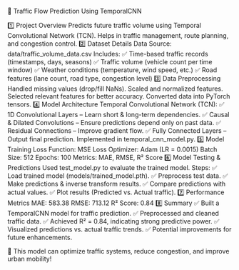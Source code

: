 🚦 Traffic Flow Prediction Using TemporalCNN

1️⃣ Project Overview
Predicts future traffic volume using Temporal Convolutional Network (TCN).
Helps in traffic management, route planning, and congestion control.
2️⃣ Dataset Details
Data Source: data/traffic_volume_data.csv
Includes:
✅ Time-based traffic records (timestamps, days, seasons)
✅ Traffic volume (vehicle count per time window)
✅ Weather conditions (temperature, wind speed, etc.)
✅ Road features (lane count, road type, congestion level)
3️⃣ Data Preprocessing
Handled missing values (drop/fill NaNs).
Scaled and normalized features.
Selected relevant features for better accuracy.
Converted data into PyTorch tensors.
4️⃣ Model Architecture
Temporal Convolutional Network (TCN):
✅ 1D Convolutional Layers – Learn short & long-term dependencies.
✅ Causal & Dilated Convolutions – Ensure predictions depend only on past data.
✅ Residual Connections – Improve gradient flow.
✅ Fully Connected Layers – Output final prediction.
Implemented in temporal_cnn_model.py.
5️⃣ Model Training
Loss Function: MSE Loss
Optimizer: Adam (LR = 0.0015)
Batch Size: 512
Epochs: 100
Metrics: MAE, RMSE, R² Score
6️⃣ Model Testing & Predictions
Used test_model.py to evaluate the trained model.
Steps:
✅ Load trained model (models/trained_model.pth).
✅ Preprocess test data.
✅ Make predictions & inverse transform results.
✅ Compare predictions with actual values.
✅ Plot results (Predicted vs. Actual traffic).
7️⃣ Performance Metrics
MAE: 583.38
RMSE: 713.12
R² Score: 0.84
8️⃣ Summary
✅ Built a TemporalCNN model for traffic prediction.
✅ Preprocessed and cleaned traffic data.
✅ Achieved R² = 0.84, indicating strong predictive power.
✅ Visualized predictions vs. actual traffic trends.
✅ Potential improvements for future enhancements.

🚀 This model can optimize traffic systems, reduce congestion, and improve urban mobility!
